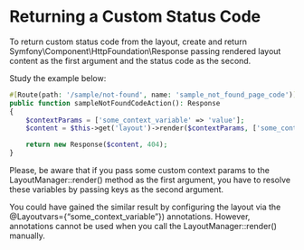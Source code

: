 <a id="dev-doc-frontend-layouts-returning-custom-status-code"></a>

# Returning a Custom Status Code

To return custom status code from the layout, create and return
Symfony\\Component\\HttpFoundation\\Response passing rendered layout
content as the first argument and the status code as the second.

Study the example below:

```php
#[Route(path: '/sample/not-found', name: 'sample_not_found_page_code')]
public function sampleNotFoundCodeAction(): Response
{
    $contextParams = ['some_context_variable' => 'value'];
    $content = $this->get('layout')->render($contextParams, ['some_context_variable']);

    return new Response($content, 404);
}
```

Please, be aware that if you pass some custom context params to the
LayoutManager::render() method as the first argument, you have to
resolve these variables by passing keys as the second argument.

You could have gained the similar result by configuring the layout via
the @Layoutvars={“some_context_variable”}) annotations. However,
annotations cannot be used when you call the LayoutManager::render()
manually.
